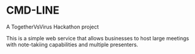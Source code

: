# CMD-LINE
A TogetherVsVirus Hackathon project

This is a simple web service that allows businesses to host large meetings with note-takiing capabilities and multiple presenters.